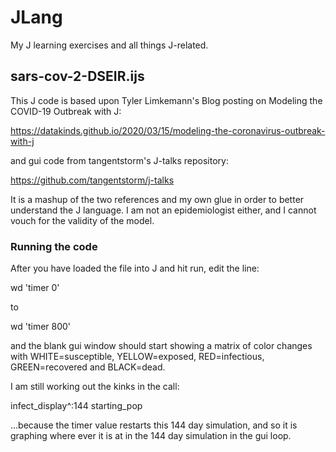# JLang
My J learning exercises and all things J-related.

## sars-cov-2-DSEIR.ijs

This J code is based upon Tyler Limkemann's Blog posting on Modeling the COVID-19 Outbreak with J:

https://datakinds.github.io/2020/03/15/modeling-the-coronavirus-outbreak-with-j

and gui code from tangentstorm's J-talks repository:

https://github.com/tangentstorm/j-talks

It is a mashup of the two references and my own glue in order to better understand the J language. I am not an epidemiologist either, and I cannot vouch for the validity of the model.

### Running the code

After you have loaded the file into J and hit run, edit the line:

  wd 'timer 0'

to 

  wd 'timer 800'

and the blank gui window should start showing a matrix of color changes with WHITE=susceptible, YELLOW=exposed, RED=infectious, GREEN=recovered and BLACK=dead.

I am still working out the kinks in the call:

  infect_display^:144 starting_pop
  
...because the timer value restarts this 144 day simulation, and so it is graphing where ever it is at in the 144 day simulation in the gui loop.
